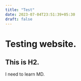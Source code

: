 ```yaml
---
title: "Test"
date: 2023-07-04T23:51:39+05:30
draft: false
---
```


# Testing website.

## This is H2.

I need to learn MD.
